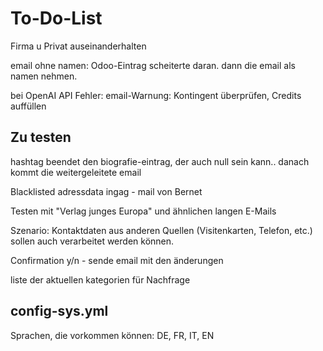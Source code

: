 # To-Do-List

Firma u Privat auseinanderhalten

email ohne namen: Odoo-Eintrag scheiterte daran. dann die email als namen nehmen.

bei OpenAI API Fehler: email-Warnung: Kontingent überprüfen, Credits auffüllen

## Zu testen
hashtag beendet den biografie-eintrag, der auch null sein kann.. danach kommt die weitergeleitete email

Blacklisted adressdata ingag - mail von Bernet

Testen mit "Verlag junges Europa" und ähnlichen langen E-Mails

Szenario: Kontaktdaten aus anderen Quellen (Visitenkarten, Telefon, etc.) sollen auch verarbeitet werden können.

Confirmation y/n - sende email mit den änderungen

liste der aktuellen kategorien für Nachfrage

## config-sys.yml

Sprachen, die vorkommen können: DE, FR, IT, EN


